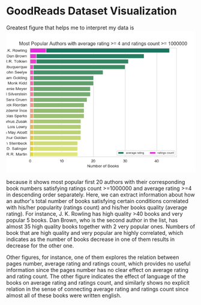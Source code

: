 # GoodReads Dataset Visualization

Greatest figure that helps me to interpret my data is
![a](topratedmostpopular.png)


because it shows most popular first 20 authors with their corresponding book numbers satisfying ratings count >=1000000 and average rating >=4 in descending order separately. Here, we can extract information about how an author's total number of books satisfying certain conditions correlated with his/her popularity (ratings count) and his/her books quality (average rating). For instance, J. K. Rowling has high quality >40 books and very popular 5 books. Dan Brown, who is the second author in the list, has almost 35 high quality books together with 2 very popular ones. Numbers of book that are high quality and very popular are highly correlated, which indicates as the number of books decrease in one of them results in decrease for the other one. 

Other figures, for instance, one of them explores the relation between pages number, average rating and ratings count, which provides no useful information since the pages number has no clear effect on average rating and rating count. The other figure indicates the effect of language of the books on average rating and ratings count, and similarly shows no explicit relation in the sense of connecting average rating and ratings count since almost all of these books were written english.    
